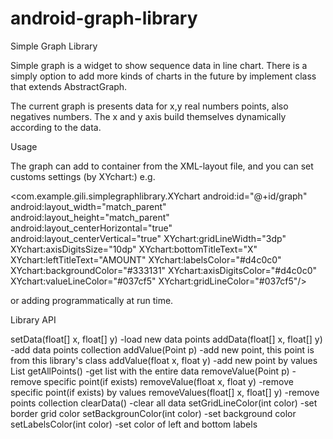 # android-graph-library

Simple Graph Library

Simple graph is a widget to show sequence data in line chart.
There is a simply option to add more kinds of charts in the future by implement class that extends AbstractGraph.

The current graph is presents data for x,y real numbers  points, also negatives numbers.
The x and y axis build themselves dynamically according to the data.


Usage   

The graph can add to container from the XML-layout file, and you can set customs settings (by XYchart:) e.g.

<com.example.gili.simplegraphlibrary.XYchart
        android:id="@+id/graph"
        android:layout_width="match_parent"
        android:layout_height="match_parent"
        android:layout_centerHorizontal="true"
        android:layout_centerVertical="true"
        XYchart:gridLineWidth="3dp"
        XYchart:axisDigitsSize="10dp"
        XYchart:bottomTitleText="X"
        XYchart:leftTitleText="AMOUNT"
        XYchart:labelsColor="#d4c0c0"
        XYchart:backgroundColor="#333131"
        XYchart:axisDigitsColor="#d4c0c0"
        XYchart:valueLineColor="#037cf5"
        XYchart:gridLineColor="#037cf5"/>

or adding programmatically at run time.

Library API

setData(float[] x, float[] y)           -load new data points
addData(float[] x, float[] y)           -add data points collection
addValue(Point p)                       -add new point, this point is from this library's class
addValue(float x, float y)              -add new point by values
List<Point> getAllPoints()              -get list with the entire data
removeValue(Point p)                    -remove specific point(if exists)
removeValue(float x, float y)           -remove specific point(if exists) by values
removeValues(float[] x, float[] y)      -remove points collection
clearData()                             -clear all data
setGridLineColor(int color)             -set border grid color
setBackgrounColor(int color)            -set background color
setLabelsColor(int color)               -set color of left and bottom labels 
